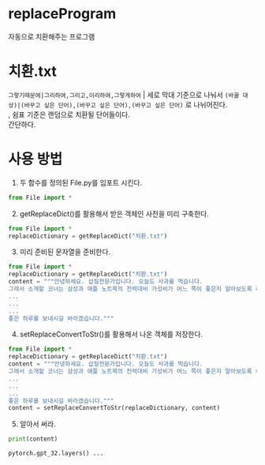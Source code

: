 # replaceProgram
자동으로 치환해주는 프로그램

# 치환.txt
`그렇기때문에|그리하여,그리고,이리하여,그렇게하여`
| 세로 막대 기준으로 나눠서
`(바꿀 대상)|(바꾸고 싶은 단어),(바꾸고 싶은 단어),(바꾸고 싶은 단어)`
로 나뉘어진다.    
, 쉼표 기준은 랜덤으로 치환될 단어들이다.    
간단하다.   

# 사용 방법
1. 두 함수를 정의된 File.py를 임포트 시킨다.
```python
from File import *
```
2. getReplaceDict()를 활용해서 받은 객체인 사전을 미리 구축한다.    
```python
from File import *
replaceDictionary = getReplaceDict("치환.txt")
```
3. 미리 준비된 문자열을 준비한다.
```python
from File import *
replaceDictionary = getReplaceDict("치환.txt")
content = """안녕하세요. 삽질전문가입니다. 오늘도 사과를 먹습니다.
그래서 소개할 코너는 삼성과 애플 노트북의 전력대비 가성비가 어느 쪽이 좋은지 알아보도록 하겠습니다.
...
...
...
좋은 하루를 보내시길 바라겠습니다."""
```
4. setReplaceConvertToStr()를 활용해서 나온 객체를 저장한다.
```python
from File import *
replaceDictionary = getReplaceDict("치환.txt")
content = """안녕하세요. 삽질전문가입니다. 오늘도 사과를 먹습니다.
그래서 소개할 코너는 삼성과 애플 노트북의 전력대비 가성비가 어느 쪽이 좋은지 알아보도록 하겠습니다.
...
...
...
좋은 하루를 보내시길 바라겠습니다."""
content = setReplaceConvertToStr(replaceDictionary, content)
```

5. 알아서 써라.
```python
print(content)
```
```python
pytorch.gpt_32.layers() ...
```
